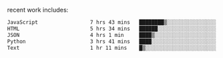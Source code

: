 
<!--<img width="1415" height="100" alt="blu" src="https://github.com/rdsilva01/rdsilva01/assets/101207588/deb060e5-d035-4f09-b511-e3f50605b207">-->

<!-- \> Enthusiastic about developing and building solutions <br>
\> Computer Science and Engineering @ UBI -->

<!-- <a href="https://www.rodrigosilva.live/">personal website</a> 🏁 -->

<!-- ![](https://komarev.com/ghpvc/?username=rdsilva01) -->

recent work includes:
<!--START_SECTION:waka-->

```txt
JavaScript                 7 hrs 43 mins   ████████▒░░░░░░░░░░░░░░░░   33.20 %
HTML                       5 hrs 34 mins   ██████░░░░░░░░░░░░░░░░░░░   23.91 %
JSON                       4 hrs 1 min     ████▒░░░░░░░░░░░░░░░░░░░░   17.30 %
Python                     3 hrs 41 mins   ████░░░░░░░░░░░░░░░░░░░░░   15.88 %
Text                       1 hr 11 mins    █▒░░░░░░░░░░░░░░░░░░░░░░░   05.15 %
```

<!--END_SECTION:waka-->


